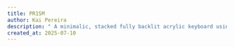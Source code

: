 ```yaml
---
title: PR1SM
author: Kai Pereira
description: " A minimalic, stacked fully backlit acrylic keyboard using a small 2 layer pcb"
created_at: 2025-07-10
---
```


